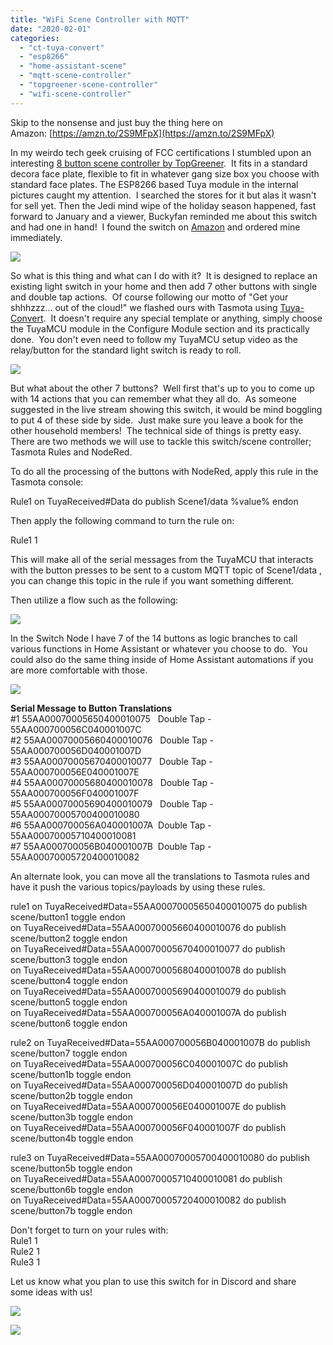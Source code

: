 ```yaml
---
title: "WiFi Scene Controller with MQTT"
date: "2020-02-01"
categories: 
  - "ct-tuya-convert"
  - "esp8266"
  - "home-assistant-scene"
  - "mqtt-scene-controller"
  - "topgreener-scene-controller"
  - "wifi-scene-controller"
---
```


  

Skip to the nonsense and just buy the thing here on Amazon: [https://amzn.to/2S9MFpX](https://amzn.to/2S9MFpX)

  
In my weirdo tech geek cruising of FCC certifications I stumbled upon an interesting [8 button scene controller by TopGreener](https://amzn.to/2S9MFpX).  It fits in a standard decora face plate, flexible to fit in whatever gang size box you choose with standard face plates. The ESP8266 based Tuya module in the internal pictures caught my attention.  I searched the stores for it but alas it wasn't for sell yet. Then the Jedi mind wipe of the holiday season happened, fast forward to January and a viewer, Buckyfan reminded me about this switch and had one in hand!  I found the switch on [Amazon](https://amzn.to/2S9MFpX) and ordered mine immediately.    
  

[![](images/IMG_20200128_190007.jpg)](https://1.bp.blogspot.com/-6p72co79tKg/XjDfKEEL8-I/AAAAAAAEUA8/n6RF68WhB3YXXXiOJvAHyQ9CNzv-UZYFQCPcBGAYYCw/s1600/IMG_20200128_190007.jpg)

  
  
  
So what is this thing and what can I do with it?  It is designed to replace an existing light switch in your home and then add 7 other buttons with single and double tap actions.  Of course following our motto of "Get your shhhzzz... out of the cloud!" we flashed ours with Tasmota using [Tuya-Convert](https://www.digiblur.com/2020/01/tuya-convert-23-update-flash-tuya.html).  It doesn't require any special template or anything, simply choose the TuyaMCU module in the Configure Module section and its practically done.  You don't even need to follow my TuyaMCU setup video as the relay/button for the standard light switch is ready to roll.  
  

[![](images/scene_controller.JPG)](https://1.bp.blogspot.com/-uLwG4_amssA/XjX1KYWeO6I/AAAAAAAEUGc/hFlJU61CP40kV67sa01T8Hn54TP8Do2LwCLcBGAsYHQ/s1600/scene_controller.JPG)

  
  
But what about the other 7 buttons?  Well first that's up to you to come up with 14 actions that you can remember what they all do.  As someone suggested in the live stream showing this switch, it would be mind boggling to put 4 of these side by side.  Just make sure you leave a book for the other household members!  The technical side of things is pretty easy.  There are two methods we will use to tackle this switch/scene controller; Tasmota Rules and NodeRed.  
  
To do all the processing of the buttons with NodeRed, apply this rule in the Tasmota console:  
  
Rule1 on TuyaReceived#Data do publish Scene1/data %value% endon  
  
Then apply the following command to turn the rule on:  
  
Rule1 1  
  
This will make all of the serial messages from the TuyaMCU that interacts with the button presses to be sent to a custom MQTT topic of Scene1/data , you can change this topic in the rule if you want something different.  
  
Then utilize a flow such as the following:  
  

[![](images/NR_Switch1.JPG)](https://1.bp.blogspot.com/-yl_R9xpF0hU/XjX1VnBt9yI/AAAAAAAEUGg/nVqItvtsDcUX6Tjken2zdANRSNRMrrWDwCLcBGAsYHQ/s1600/NR_Switch1.JPG)

  
  
In the Switch Node I have 7 of the 14 buttons as logic branches to call various functions in Home Assistant or whatever you choose to do.  You could also do the same thing inside of Home Assistant automations if you are more comfortable with those.  
  

[![](images/bench2.JPG)](https://1.bp.blogspot.com/-6gKq2Nsfw2o/XjX1zx69EJI/AAAAAAAEUGo/GM9XFMO0WWUxFPLjM12WV_MDnKk3zRXowCLcBGAsYHQ/s1600/bench2.JPG)

  
**Serial Message to Button Translations**  
#1 55AA00070005650400010075   Double Tap - 55AA000700056C040001007C  
#2 55AA00070005660400010076   Double Tap - 55AA000700056D040001007D  
#3 55AA00070005670400010077   Double Tap - 55AA000700056E040001007E  
#4 55AA00070005680400010078   Double Tap - 55AA000700056F040001007F  
#5 55AA00070005690400010079   Double Tap - 55AA00070005700400010080  
#6 55AA000700056A040001007A  Double Tap - 55AA00070005710400010081  
#7 55AA000700056B040001007B  Double Tap - 55AA00070005720400010082  
  
An alternate look, you can move all the translations to Tasmota rules and have it push the various topics/payloads by using these rules.  
  
rule1 on TuyaReceived#Data=55AA00070005650400010075 do publish scene/button1 toggle endon  
on TuyaReceived#Data=55AA00070005660400010076 do publish scene/button2 toggle endon  
on TuyaReceived#Data=55AA00070005670400010077 do publish scene/button3 toggle endon  
on TuyaReceived#Data=55AA00070005680400010078 do publish scene/button4 toggle endon  
on TuyaReceived#Data=55AA00070005690400010079 do publish scene/button5 toggle endon  
on TuyaReceived#Data=55AA000700056A040001007A do publish scene/button6 toggle endon  
  
rule2 on TuyaReceived#Data=55AA000700056B040001007B do publish scene/button7 toggle endon  
on TuyaReceived#Data=55AA000700056C040001007C do publish scene/button1b toggle endon  
on TuyaReceived#Data=55AA000700056D040001007D do publish scene/button2b toggle endon  
on TuyaReceived#Data=55AA000700056E040001007E do publish scene/button3b toggle endon  
on TuyaReceived#Data=55AA000700056F040001007F do publish scene/button4b toggle endon  
  
rule3 on TuyaReceived#Data=55AA00070005700400010080 do publish scene/button5b toggle endon  
on TuyaReceived#Data=55AA00070005710400010081 do publish scene/button6b toggle endon  
on TuyaReceived#Data=55AA00070005720400010082 do publish scene/button7b toggle endon  
  
Don't forget to turn on your rules with:  
Rule1 1  
Rule2 1  
Rule3 1  
  
Let us know what you plan to use this switch for in Discord and share  
some ideas with us!  

  

  
  

  

[![](images/IMG_20200128_190041.jpg)](https://1.bp.blogspot.com/-PbgqCFPKNyI/XjDfKMKhYII/AAAAAAAEUAk/nhQzJCCrw9wrLOpLqs5ZCN0N6wQvCjT4gCLcBGAsYHQ/s1600/IMG_20200128_190041.jpg)

  

[![](images/IMG_20200128_190057.jpg)](https://1.bp.blogspot.com/-DWwVt2dfjNo/XjDfKOzolsI/AAAAAAAEUAo/0yZocfSwyRUZupusYlXeejtqP7pO99lPwCLcBGAsYHQ/s1600/IMG_20200128_190057.jpg)
